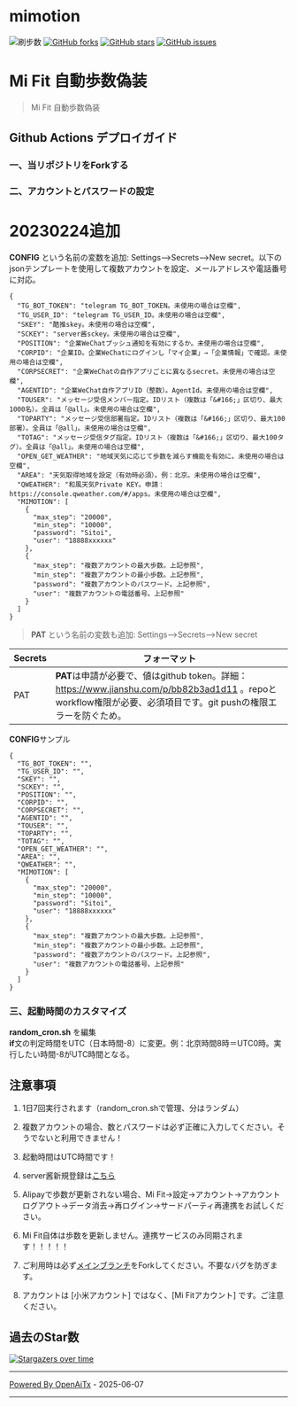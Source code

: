 # mimotion
![ 刷步数](https://github.com/xunichanghuan/mimotion-run/actions/workflows/run.yml/badge.svg)
[![GitHub forks](https://img.shields.io/github/forks/xunichanghuan/mimotion-run?style=flat-square)](https://github.com/xunichanghuan/mimotion-run/network)
[![GitHub stars](https://img.shields.io/github/stars/xunichanghuan/mimotion-run?style=flat-square)](https://github.com/xunichanghuan/mimotion-run/stargazers)
[![GitHub issues](https://img.shields.io/github/issues/xunichanghuan/mimotion-run?style=flat-square)](https://github.com/xunichanghuan/mimotion-run/issues)

# Mi Fit 自動歩数偽装

> Mi Fit 自動歩数偽装

## Github Actions デプロイガイド

### 一、当リポジトリをForkする

### 二、アカウントとパスワードの設定
# 20230224追加
**CONFIG** という名前の変数を追加: Settings-->Secrets-->New secret。以下のjsonテンプレートを使用して複数アカウントを設定、メールアドレスや電話番号に対応。
```
{
  "TG_BOT_TOKEN": "telegram TG_BOT_TOKEN。未使用の場合は空欄",
  "TG_USER_ID": "telegram TG_USER_ID。未使用の場合は空欄",
  "SKEY": "酷推skey。未使用の場合は空欄",
  "SCKEY": "server酱sckey。未使用の場合は空欄",
  "POSITION": "企業WeChatプッシュ通知を有効にするか。未使用の場合は空欄",
  "CORPID": "企業ID。企業WeChatにログインし「マイ企業」→「企業情報」で確認。未使用の場合は空欄",
  "CORPSECRET": "企業WeChatの自作アプリごとに異なるsecret。未使用の場合は空欄",
  "AGENTID": "企業WeChat自作アプリID（整数）。AgentId。未使用の場合は空欄",
  "TOUSER": "メッセージ受信メンバー指定。IDリスト（複数は「&#166;」区切り、最大1000名）。全員は「@all」。未使用の場合は空欄",
  "TOPARTY": "メッセージ受信部署指定。IDリスト（複数は「&#166;」区切り、最大100部署）。全員は「@all」。未使用の場合は空欄",
  "TOTAG": "メッセージ受信タグ指定。IDリスト（複数は「&#166;」区切り、最大100タグ）。全員は「@all」。未使用の場合は空欄",
  "OPEN_GET_WEATHER": "地域天気に応じて歩数を減らす機能を有効に。未使用の場合は空欄",
  "AREA": "天気取得地域を設定（有効時必須）。例：北京。未使用の場合は空欄",
  "QWEATHER": "和風天気Private KEY。申請：https://console.qweather.com/#/apps。未使用の場合は空欄",
  "MIMOTION": [
    {
      "max_step": "20000",
      "min_step": "10000",
      "password": "Sitoi",
      "user": "18888xxxxxx"
    },
    {
      "max_step": "複数アカウントの最大歩数。上記参照",
      "min_step": "複数アカウントの最小歩数。上記参照",
      "password": "複数アカウントのパスワード。上記参照",
      "user": "複数アカウントの電話番号。上記参照"
    }
  ]
}
```
> **PAT** という名前の変数も追加: Settings-->Secrets-->New secret

| Secrets |  フォーマット  |
| -------- | ----- |
| PAT |   **PAT**は申請が必要で、値はgithub token。詳細：https://www.jianshu.com/p/bb82b3ad1d11 。repoとworkflow権限が必要、必須項目です。git pushの権限エラーを防ぐため。 |

**CONFIG**サンプル
```
{
  "TG_BOT_TOKEN": "",
  "TG_USER_ID": "",
  "SKEY": "",
  "SCKEY": "",
  "POSITION": "",
  "CORPID": "",
  "CORPSECRET": "",
  "AGENTID": "",
  "TOUSER": "",
  "TOPARTY": "",
  "TOTAG": "",
  "OPEN_GET_WEATHER": "",
  "AREA": "",
  "QWEATHER": "",
  "MIMOTION": [
    {
      "max_step": "20000",
      "min_step": "10000",
      "password": "Sitoi",
      "user": "18888xxxxxx"
    },
    {
      "max_step": "複数アカウントの最大歩数。上記参照",
      "min_step": "複数アカウントの最小歩数。上記参照",
      "password": "複数アカウントのパスワード。上記参照",
      "user": "複数アカウントの電話番号。上記参照"
    }
  ]
}
```

### 三、起動時間のカスタマイズ

**random_cron.sh** を編集  
**if**文の判定時間をUTC（日本時間-8）に変更。例：北京時間8時＝UTC0時。実行したい時間-8がUTC時間となる。



## 注意事項

1. 1日7回実行されます（random_cron.shで管理、分はランダム）

2. 複数アカウントの場合、数とパスワードは必ず正確に入力してください。そうでないと利用できません！

3. 起動時間はUTC時間です！

4. server酱新規登録は[こちら](https://sct.ftqq.com/)

5. Alipayで歩数が更新されない場合、Mi Fit→設定→アカウント→アカウントログアウト→データ消去→再ログイン→サードパーティ再連携をお試しください。

6. Mi Fit自体は歩数を更新しません。連携サービスのみ同期されます！！！！！

7. ご利用時は必ず[メインブランチ](https://github.com/xunichanghuan/mimotion-run/)をForkしてください。不要なバグを防ぎます。

8. アカウントは [小米アカウント] ではなく、[Mi Fitアカウント] です。ご注意ください。

## 過去のStar数 

[![Stargazers over time](https://starchart.cc/xunichanghuan/mimotion-run.svg)](https://starchart.cc/xunichanghuan/mimotion-run)


---

[Powered By OpenAiTx](https://github.com/OpenAiTx/OpenAiTx) - 2025-06-07

---